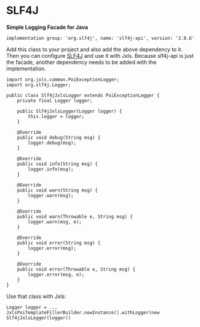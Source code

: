 # SLF4J

**Simple Logging Facade for Java**

```
implementation group: 'org.slf4j', name: 'slf4j-api', version: '2.0.6'
```

Add this class to your project and also add the above dependency to it. Then you can configure [SLF4J](https://www.slf4j.org)
and use it with Jxls. Because slf4j-api is just the facade, another dependency needs to be added with the implementation.

```
import org.jxls.common.PoiExceptionLogger;
import org.slf4j.Logger;

public class Slf4jJxlsLogger extends PoiExceptionLogger {
    private final Logger logger;
    
    public Slf4jJxlsLogger(Logger logger) {
        this.logger = logger;
    }

    @Override
    public void debug(String msg) {
        logger.debug(msg);
    }

    @Override
    public void info(String msg) {
        logger.info(msg);
    }

    @Override
    public void warn(String msg) {
        logger.warn(msg);
    }

    @Override
    public void warn(Throwable e, String msg) {
        logger.warn(msg, e);
    }

    @Override
    public void error(String msg) {
        logger.error(msg);
    }

    @Override
    public void error(Throwable e, String msg) {
        logger.error(msg, e);
    }
}
```

Use that class with Jxls:

```
Logger logger = ...
JxlsPoiTemplateFillerBuilder.newInstance().withLogger(new Slf4jJxlsLogger(logger))
```
